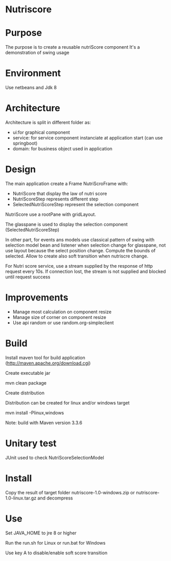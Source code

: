 # Nutriscore
# Purpose
The purpose is to create a reusable nutriScore component
It's a demonstration of swing usage
# Environment 
Use netbeans and Jdk 8
# Architecture
Architecture is split in different folder as:
* ui:for graphical component
* service: for service component instanciate at application start (can use springboot)
* domain: for business object used in application
# Design
The main application create a Frame NutriScroFrame with:
* NutriScore that display the law of nutri score
* NutriScoreStep represents different step
* SelectedNutriScoreStep represent the selection component

NutriScore use a rootPane with gridLayout.

The glasspane is used to display the selection component (SelectedNutriScoreStep)

In other part, for events ans models use classical pattern of swing with
selection model bean and listener when selection change
for glasspane, not use layout because the select position change. Compute the bounds
of selected. Allow to create also soft transition when nutriscre change.

For Nutri score service, use a stream supplied by the response of http request every 10s. If connection lost, the stream is not supplied and blocked until request success 

# Improvements
* Manage most calculation on component resize
* Manage size of corner  on component resize
* Use api random or use random.org-simpleclient


# Build
Install maven tool for build application (http://maven.apache.org/download.cgi)

Create executable jar

mvn clean package

Create distribution

Distribution can be created for linux and/or windows target

mvn install -Plinux,windows

Note: build with Maven version 3.3.6
# Unitary test
JUnit used to check NutriScoreSelectionModel
# Install
Copy the result of target folder nutriscore-1.0-windows.zip or nutriscore-1.0-linux.tar.gz and decompress

# Use
Set JAVA_HOME to jre 8 or higher

Run the run.sh for Linux or run.bat for Windows

Use key A to disable/enable soft score transition
